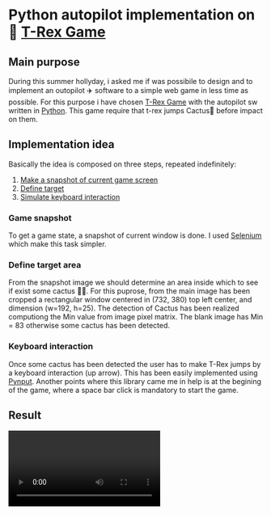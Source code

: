 # Python autopilot implementation on 🦖 [T-Rex Game](https://trex-runner.com)

## Main purpose
During this summer hollyday, i asked me if was possibile to design and to implement an outopilot ✈️ software to a simple web game in less time as possible. 
For this purpose i have chosen [T-Rex Game](https://trex-runner.com) with the autopilot sw written in [Python](https://www.python.org/).
This game require that t-rex jumps Cactus🌵 before impact on them. 

## Implementation idea
Basically the idea is composed on three steps, repeated indefinitely:

1) [Make a snapshot of current game screen](#game-snapshot)
2) [Define target](#define-target-area)
1) [Simulate keyboard interaction](#keyboard-interaction)

### Game snapshot
To get a game state, a snapshot of current window is done.
I used [Selenium](https://selenium-python.readthedocs.io/) which make this task simpler. 

### Define target area
From the snapshot image we should determine an area inside which to see if exist some cactus 👀🌵.
For this puprose, from the main image has been cropped a rectangular window centered in (732, 380) top left center, and dimension (w=192, h=25).
The detection of Cactus has been realized computiong the Min value from image pixel matrix. The blank image has Min = 83 otherwise some cactus has been detected. 

### Keyboard interaction
Once some cactus has been detected the user has to make T-Rex jumps by a keyboard interaction (up arrow).
This has been easily implemented using [Pynput](https://pynput.readthedocs.io/en/latest/).
Another points where this library came me in help is at the begining of the game, where a space bar click is mandatory to start the game.

## Result
![result-video](https://github.com/gaggioma/TRexGame/blob/master/video/Result.mp4)




